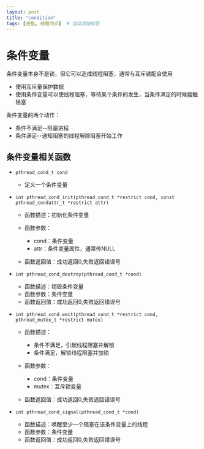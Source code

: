 ```yaml
---
layout: post
title: "condition"
tags: [进程, 线程同步]  # 自动添加标签
---
```


# 条件变量

条件变量本身不是锁，但它可以造成线程阻塞，通常与互斥锁配合使用

- 使用互斥量保护数据
- 使用条件变量可以使线程阻塞，等待某个条件的发生，当条件满足的时候接触阻塞

条件变量的两个动作：

- 条件不满足--阻塞进程
- 条件满足--通知阻塞的线程解除阻塞开始工作

## 条件变量相关函数

- `pthread_cond_t cond`

  - 定义一个条件变量
- `int pthread_cond_init(pthread_cond_t *restrict cond, const pthread_condattr_t *restrict attr)`

  - 函数描述：初始化条件变量
  - 函数参数：

    - cond：条件变量
    - attr：条件变量属性，通常传NULL
  - 函数返回值：成功返回0,失败返回错误号
- `int pthread_cond_destroy(pthread_cond_t *cond)`

  - 函数描述：销毁条件变量
  - 函数参数：条件变量
  - 函数返回值：成功返回0,失败返回错误号
- `int pthread_cond_wait(pthread_cond_t *restrict cond, pthread_mutex_t *restrict mutex)`

  - 函数描述：
  
    - 条件不满足，引起线程阻塞并解锁
    - 条件满足，解锁线程阻塞并加锁
  - 函数参数：
  
    - cond：条件变量
    - mutex：互斥锁变量
  - 函数返回值：成功返回0,失败返回错误号
- `int pthread_cond_signal(pthread_cond_t *cond)`

  - 函数描述：唤醒至少一个阻塞在该条件变量上的线程
  - 函数参数：条件变量
  - 函数返回值：成功返回0,失败返回错误号
